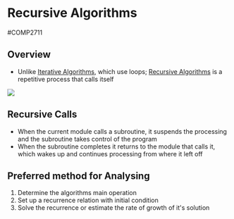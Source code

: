 # Recursive Algorithms
#COMP2711 
## Overview
- Unlike [Iterative Algorithms](Iterative%20Algorithms.md), which use loops; [Recursive Algorithms](Recursive%20Algorithms.md) is a repetitive process that calls itself

![](recursion.png)
## Recursive Calls
- When the current module calls a subroutine, it suspends the processing and the subroutine takes control of the program
- When the subroutine completes it returns to the module that calls it, which wakes up and continues processing from where it left off
## Preferred method for Analysing
1. Determine the algorithms main operation
2. Set up a recurrence relation with initial condition
3. Solve the recurrence or estimate the rate of growth of it's solution
